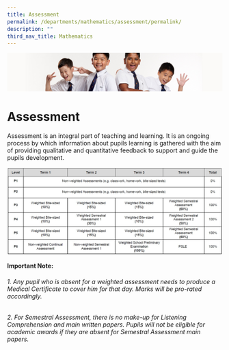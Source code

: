 ```yaml
---
title: Assessment
permalink: /departments/mathematics/assessment/permalink/
description: ""
third_nav_title: Mathematics
---
```

![](/images/Sub-banner2.jpg)

Assessment
==========

Assessment is an integral part of teaching and learning. It is an ongoing process by which information about pupils learning is gathered with the aim of providing qualitative and quantitative feedback to support and guide the pupils development.

![](/images/Assessment%20Information.jpg)

**Important Note:**

###### 1.  Any pupil who is absent for a weighted assessment needs to produce a Medical Certificate to cover him for that day. Marks will be pro-rated accordingly.
###### 2.  For Semestral Assessment, there is no make-up for Listening Comprehension and main written papers. Pupils will not be eligible for academic awards if they are absent for Semestral Assessment main papers.
###### 
